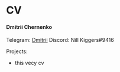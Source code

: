# CV
#### Dmitrii Chernenko

Telegram: [Dmitrii](https://t.me/axaaxaxaxaxxxa)
Discord: Nill Kiggers#9416

Projects: 
- this vecy cv
